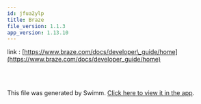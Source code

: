 ```yaml
---
id: jfua2ylp
title: Braze
file_version: 1.1.3
app_version: 1.13.10
---
```


<!-- Intro - Do not remove this comment -->
link : [https://www.braze.com/docs/developer\_guide/home](https://www.braze.com/docs/developer_guide/home)

<br/>

<br/>

This file was generated by Swimm. [Click here to view it in the app](https://app.swimm.io/repos/Z2l0aHViJTNBJTNBaW50ZXJuLXJlc2VhcmNoJTNBJTNBVGhhbnlhc2lyaXM=/playlists/jfua2ylp).
